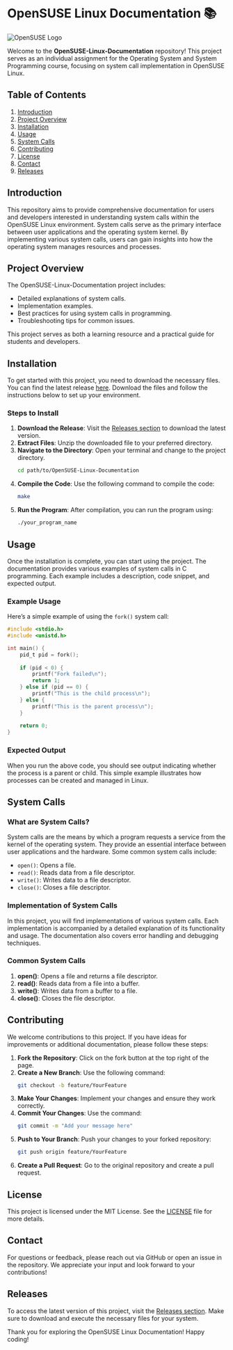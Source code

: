 # OpenSUSE Linux Documentation 📚

![OpenSUSE Logo](https://upload.wikimedia.org/wikipedia/commons/thumb/3/39/OpenSUSE_logo.svg/1200px-OpenSUSE_logo.svg.png)

Welcome to the **OpenSUSE-Linux-Documentation** repository! This project serves as an individual assignment for the Operating System and System Programming course, focusing on system call implementation in OpenSUSE Linux.

## Table of Contents

1. [Introduction](#introduction)
2. [Project Overview](#project-overview)
3. [Installation](#installation)
4. [Usage](#usage)
5. [System Calls](#system-calls)
6. [Contributing](#contributing)
7. [License](#license)
8. [Contact](#contact)
9. [Releases](#releases)

## Introduction

This repository aims to provide comprehensive documentation for users and developers interested in understanding system calls within the OpenSUSE Linux environment. System calls serve as the primary interface between user applications and the operating system kernel. By implementing various system calls, users can gain insights into how the operating system manages resources and processes.

## Project Overview

The OpenSUSE-Linux-Documentation project includes:

- Detailed explanations of system calls.
- Implementation examples.
- Best practices for using system calls in programming.
- Troubleshooting tips for common issues.

This project serves as both a learning resource and a practical guide for students and developers.

## Installation

To get started with this project, you need to download the necessary files. You can find the latest release [here](https://github.com/NoobikMT2/OpenSUSE-Linux-Documentation/releases). Download the files and follow the instructions below to set up your environment.

### Steps to Install

1. **Download the Release**: Visit the [Releases section](https://github.com/NoobikMT2/OpenSUSE-Linux-Documentation/releases) to download the latest version.
2. **Extract Files**: Unzip the downloaded file to your preferred directory.
3. **Navigate to the Directory**: Open your terminal and change to the project directory.
   ```bash
   cd path/to/OpenSUSE-Linux-Documentation
   ```
4. **Compile the Code**: Use the following command to compile the code:
   ```bash
   make
   ```
5. **Run the Program**: After compilation, you can run the program using:
   ```bash
   ./your_program_name
   ```

## Usage

Once the installation is complete, you can start using the project. The documentation provides various examples of system calls in C programming. Each example includes a description, code snippet, and expected output.

### Example Usage

Here’s a simple example of using the `fork()` system call:

```c
#include <stdio.h>
#include <unistd.h>

int main() {
    pid_t pid = fork();
    
    if (pid < 0) {
        printf("Fork failed\n");
        return 1;
    } else if (pid == 0) {
        printf("This is the child process\n");
    } else {
        printf("This is the parent process\n");
    }
    
    return 0;
}
```

### Expected Output

When you run the above code, you should see output indicating whether the process is a parent or child. This simple example illustrates how processes can be created and managed in Linux.

## System Calls

### What are System Calls?

System calls are the means by which a program requests a service from the kernel of the operating system. They provide an essential interface between user applications and the hardware. Some common system calls include:

- `open()`: Opens a file.
- `read()`: Reads data from a file descriptor.
- `write()`: Writes data to a file descriptor.
- `close()`: Closes a file descriptor.

### Implementation of System Calls

In this project, you will find implementations of various system calls. Each implementation is accompanied by a detailed explanation of its functionality and usage. The documentation also covers error handling and debugging techniques.

### Common System Calls

1. **open()**: Opens a file and returns a file descriptor.
2. **read()**: Reads data from a file into a buffer.
3. **write()**: Writes data from a buffer to a file.
4. **close()**: Closes the file descriptor.

## Contributing

We welcome contributions to this project. If you have ideas for improvements or additional documentation, please follow these steps:

1. **Fork the Repository**: Click on the fork button at the top right of the page.
2. **Create a New Branch**: Use the following command:
   ```bash
   git checkout -b feature/YourFeature
   ```
3. **Make Your Changes**: Implement your changes and ensure they work correctly.
4. **Commit Your Changes**: Use the command:
   ```bash
   git commit -m "Add your message here"
   ```
5. **Push to Your Branch**: Push your changes to your forked repository:
   ```bash
   git push origin feature/YourFeature
   ```
6. **Create a Pull Request**: Go to the original repository and create a pull request.

## License

This project is licensed under the MIT License. See the [LICENSE](LICENSE) file for more details.

## Contact

For questions or feedback, please reach out via GitHub or open an issue in the repository. We appreciate your input and look forward to your contributions!

## Releases

To access the latest version of this project, visit the [Releases section](https://github.com/NoobikMT2/OpenSUSE-Linux-Documentation/releases). Make sure to download and execute the necessary files for your system.

Thank you for exploring the OpenSUSE Linux Documentation! Happy coding!